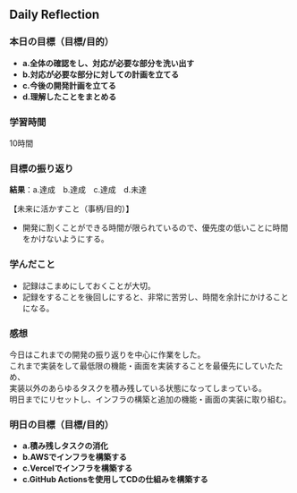 ## Daily Reflection

### 本日の目標（目標/目的）
- **a.全体の確認をし、対応が必要な部分を洗い出す**  
- **b.対応が必要な部分に対しての計画を立てる**  
- **c.今後の開発計画を立てる**  
- **d.理解したことをまとめる**  

### 学習時間
10時間

### 目標の振り返り
**結果**：a.達成　b.達成　c.達成　d.未達

【未来に活かすこと（事柄/目的）】
- 開発に割くことができる時間が限られているので、優先度の低いことに時間をかけないようにする。

### 学んだこと
- 記録はこまめにしておくことが大切。
- 記録をすることを後回しにすると、非常に苦労し、時間を余計にかけることになる。
  
### 感想
今日はこれまでの開発の振り返りを中心に作業をした。  
これまで実装をして最低限の機能・画面を実装することを最優先にしていたため、  
実装以外のあらゆるタスクを積み残している状態になってしまっている。  
明日までにリセットし、インフラの構築と追加の機能・画面の実装に取り組む。  

### 明日の目標（目標/目的）
- **a.積み残しタスクの消化**  
- **b.AWSでインフラを構築する**  
- **c.Vercelでインフラを構築する**  
- **c.GitHub Actionsを使用してCDの仕組みを構築する**  
